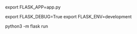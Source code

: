 export FLASK_APP=app.py

export FLASK_DEBUG=True
export FLASK_ENV=development

python3 -m flask run
